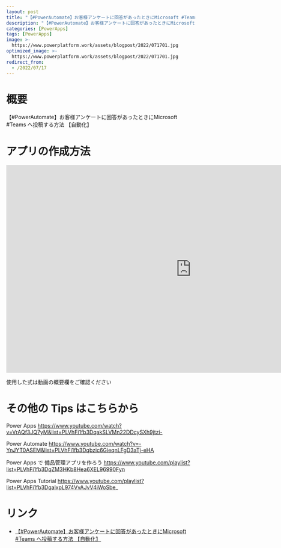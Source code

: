 ```yaml
---
layout: post
title: "【#PowerAutomate】お客様アンケートに回答があったときにMicrosoft #Teams へ投稿する方法 【自動化】"
description: "【#PowerAutomate】お客様アンケートに回答があったときにMicrosoft #Teams へ投稿する方法 【自動化】を動画で分かりやすく解説"
categories: [PowerApps]
tags: [PowerApps]
image: >-
  https://www.powerplatform.work/assets/blogpost/2022/071701.jpg
optimized_image: >-
  https://www.powerplatform.work/assets/blogpost/2022/071701.jpg
redirect_from:
  - /2022/07/17
---
```



#  概要

【#PowerAutomate】お客様アンケートに回答があったときにMicrosoft #Teams へ投稿する方法 【自動化】


# アプリの作成方法

<iframe width="983" height="553" src="https://www.youtube.com/embed/Yn4fjrU0oIg" title="YouTube video player" frameborder="0" allow="accelerometer; autoplay; clipboard-write; encrypted-media; gyroscope; picture-in-picture" allowfullscreen></iframe>


使用した式は動画の概要欄をご確認ください


# その他の Tips はこちらから

Power Apps
https://www.youtube.com/watch?v=VrAQf3JQ7yM&list=PLVhFi1fb3DqakSLVMn22DDcySXh9jtzi- 

Power Automate
https://www.youtube.com/watch?v=-YnJYT0ASEM&list=PLVhFi1fb3Dqbzic6GieqnLFgD3aTj-eHA

Power Apps で 備品管理アプリを作ろう
https://www.youtube.com/playlist?list=PLVhFi1fb3DqZM3HKb8Hea6XEL96990Fyn

Power Apps Tutorial
https://www.youtube.com/playlist?list=PLVhFi1fb3DqalxpL974VvAJvV4iWoSbe_

# リンク


- [【#PowerAutomate】お客様アンケートに回答があったときにMicrosoft #Teams へ投稿する方法 【自動化】](https://www.youtube.com/watch?v=Yn4fjrU0oIg)


